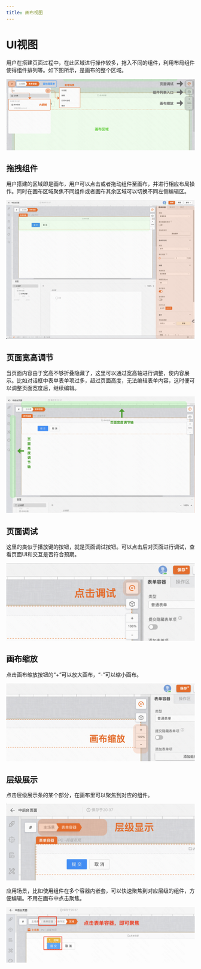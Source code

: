 ```yaml
---
title: 画布视图
---
```

# UI视图
用户在搭建页面过程中，在此区域进行操作较多，拖入不同的组件，利用布局组件使得组件排列等。如下图所示，是画布的整个区域。

![Alt text](img/image-8.png)

## 拖拽组件

用户搭建的区域即是画布，用户可以点击或者拖动组件至画布，并进行相应布局操作。同时在画布区域聚焦不同组件或者画布其余区域可以切换不同左侧编辑区。

![Alt text](img/image-9.png)


## 页面宽高调节

当页面内容由于宽高不够折叠隐藏了，这里可以通过宽高轴进行调整，使内容展示。比如对话框中表单表单项过多，超过页面高度，无法编辑表单内容，这时便可以调整页面宽度后，继续编辑。

![Alt text](img/image-10.png)


## 页面调试

这里的类似于播放键的按钮，就是页面调试按钮。可以点击后对页面进行调试，查看页面UI和交互是否符合预期。

![Alt text](img/image-12.png)


## 画布缩放

点击画布缩放按钮的“+”可以放大画布，“-”可以缩小画布。

![Alt text](img/image-13.png)


## 层级展示

点击层级展示条的某个部分，在画布里可以聚焦到对应的组件。

![Alt text](img/image-14.png)


应用场景，比如使用组件在多个容器内嵌套，可以快速聚焦到对应层级的组件，方便编辑。不用在画布中点击聚焦。

![Alt text](img/image-15.png)